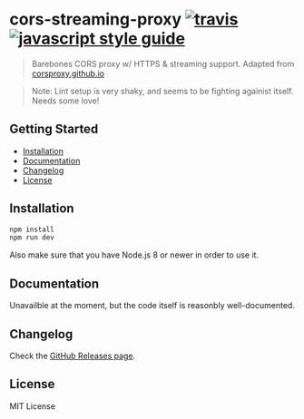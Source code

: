 # cors-streaming-proxy [![travis][travis-image]][travis-url] [![javascript style guide][standard-image]][standard-url]

[travis-image]: https://img.shields.io/travis/matthewhudson/proxy/master.svg
[travis-url]: https://travis-ci.org/matthewhudson/proxy
[standard-image]: https://img.shields.io/badge/code_style-standard-brightgreen.svg
[standard-url]: https://standardjs.com

> Barebones CORS proxy w/ HTTPS & streaming support. Adapted from [corsproxy.github.io](https://corsproxy.github.io)

> Note: Lint setup is very shaky, and seems to be fighting againist itself. Needs some love!

## Getting Started

- [Installation](#installation)
- [Documentation](#documentation)
- [Changelog](#changelog)
- [License](#license)

## Installation

```bash
npm install
npm run dev
```

Also make sure that you have Node.js 8 or newer in order to use it.

## Documentation

Unavailble at the moment, but the code itself is reasonbly well-documented.

## Changelog

Check the [GitHub Releases page](https://github.com/matthewhudson/proxy/releases).

## License

MIT License
